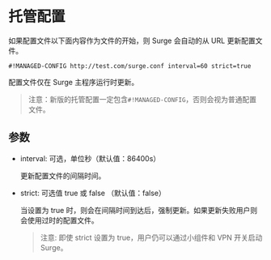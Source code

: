 # 托管配置

如果配置文件以下面内容作为文件的开始，则 Surge 会自动的从 URL 更新配置文件。

```text
#!MANAGED-CONFIG http://test.com/surge.conf interval=60 strict=true
```

配置文件仅在 Surge 主程序运行时更新。

> 注意：新版的托管配置一定包含`#!MANAGED-CONFIG`，否则会视为普通配置文件。

## 参数

* interval: 可选，单位秒（默认值：86400s）  

  更新配置文件的间隔时间。

* strict: 可选值 true 或 false （默认值：false）  

  当设置为 true 时，则会在间隔时间到达后，强制更新。如果更新失败用户则会使用过时的配置文件。

  > 注意: 即使 strict 设置为 true，用户仍可以通过小组件和 VPN 开关启动 Surge。

